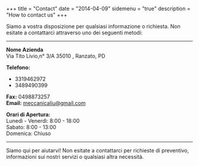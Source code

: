 +++
title = "Contact"
date = "2014-04-09"
sidemenu = "true"
description = "How to contact us"
+++

Siamo a vostra disposizione per qualsiasi informazione o richiesta. Non esitate a contattarci attraverso uno dei seguenti metodi:

----------

**Nome Azienda**  
Via Tito Livio,n° 3/A
35010 , Ranzato, PD

**Telefono:** 
- 3319462972
- 3489490399

**Fax:** 0498873257  
**Email:** meccanicaliu@gmail.com

**Orari di Apertura:**  
Lunedì - Venerdì: 8:00 - 18:00  
Sabato: 8:00 - 13:00  
Domenica: Chiuso


----------

Siamo qui per aiutarvi! Non esitate a contattarci per richieste di preventivo, informazioni sui nostri servizi o qualsiasi altra necessità.
